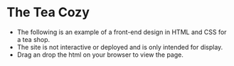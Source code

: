 # The Tea Cozy
* The following is an example of a front-end design in HTML and CSS for a tea shop.
* The site is not interactive or deployed and is only intended for display.
* Drag an drop the html on your browser to view the page.
